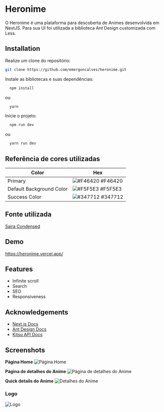 
# Heronime

O Heronime é uma plataforma para descoberta de Animes desenvolvida em NextJS. Para sua UI foi utilizada a biblioteca Ant Design customizada com Less.




## Installation

Realize um clone do repositório:
```bash
git clone https://github.com/emergoncalves/heronime.git
```
Instale as bibliotecas e suas dependências:

```bash
  npm install
```
ou
```bash
  yarn
```

Inicie o projeto:
```bash
  npm run dev
```
ou
```bash
  yarn run dev
```
## Referência de cores utilizadas

| Color             | Hex                                                                |
| ----------------- | ------------------------------------------------------------------ |
| Primary | ![#F46420](https://placehold.co/15x15/F46420/F46420.png) #F46420 |
| Default Background Color | ![#F5F5E3](https://placehold.co/15x15/F5F5E3/F5F5E3.png) #F5F5E3 |
| Success Color| ![#347712](https://placehold.co/15x15/347712/347712.png) #347712 |

## Fonte utilizada

 [Saira Condensed](https://fonts.google.com/specimen/Saira+Condensed)
## Demo

https://heronime.vercel.app/


## Features

- Infinite scroll
- Search
- SEO
- Responsiveness


## Acknowledgements

 - [Next.js Docs](https://nextjs.org/docs/getting-started)
 - [Ant Design Docs](https://ant.design/components/overview/)
 - [Kitsu API Docs](https://kitsu.docs.apiary.io/#)


## Screenshots

**Página Home**
![Página Home](http://emersongoncalves.dev.br/wp-content/uploads/2022/11/Screenshot-from-2022-11-08-23-20-11.png)

**Página de detalhes do Anime**
![Página de detalhes do Anime](http://emersongoncalves.dev.br/wp-content/uploads/2022/11/Screenshot-from-2022-11-08-23-22-57.png)

**Quick details do Anime**
![Detalhes do Anime](http://emersongoncalves.dev.br/wp-content/uploads/2022/11/Detalhes.gif)


### Logo
![Logo](https://heronime.vercel.app/images/logo.svg)

